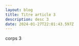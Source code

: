 ```yaml
---
layout: blog
title: Titre article 3
description: desc 3
date: 2024-01-27T22:01:43.597Z
---
```

c﻿orps 3